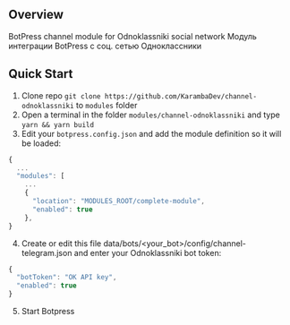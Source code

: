 ## Overview

BotPress channel module for Odnoklassniki social network
Модуль интеграции BotPress с соц. сетью Одноклассники

## Quick Start

1. Clone repo `git clone https://github.com/KarambaDev/channel-odnoklassniki` to `modules` folder
2. Open a terminal in the folder `modules/channel-odnoklassniki` and type `yarn && yarn build`
3. Edit your `botpress.config.json` and add the module definition so it will be loaded:

```js
{
  ...
  "modules": [
    ...
    {
      "location": "MODULES_ROOT/complete-module",
      "enabled": true
    },
}
```

4. Create or edit this file data/bots/<your_bot>/config/channel-telegram.json and enter your Odnoklassniki bot token:
```js
{
  "botToken": "OK API key",
  "enabled": true
}
```

5. Start Botpress
